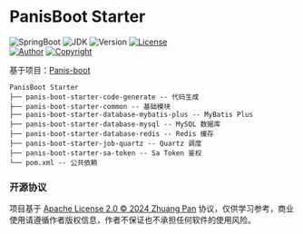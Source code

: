 # PanisBoot Starter

![SpringBoot](https://img.shields.io/badge/Spring%20Boot-3.3.0-blue.svg)
![JDK](https://img.shields.io/badge/JDK-21+-blue.svg)
![Version](https://img.shields.io/badge/Version-1.0.1--SNAPSHOT-blue.svg)
[![License](https://img.shields.io/badge/License-Apache%20License%202.0-B9D6AF.svg)](./LICENSE)
<br/>
[![Author](https://img.shields.io/badge/Author-paynezhuang-green.svg)](https://github.com/paynezhuang)
[![Copyright](https://img.shields.io/badge/Copyright-2024%20Zhuang%20Pan%20@PanisBootStarter-green.svg)](https://github.com/paynezhuang)


基于项目：[Panis-boot](https://github.com/paynezhuang/panis-boot)

```
PanisBoot Starter
├── panis-boot-starter-code-generate -- 代码生成
├── panis-boot-starter-common -- 基础模块
├── panis-boot-starter-database-mybatis-plus -- MyBatis Plus
├── panis-boot-starter-database-mysql -- MySQL 数据库
├── panis-boot-starter-database-redis -- Redis 缓存
├── panis-boot-starter-job-quartz -- Quartz 调度
├── panis-boot-starter-sa-token -- Sa Token 鉴权
└── pom.xml -- 公共依赖
```


### 开源协议

项目基于 [Apache License 2.0 © 2024 Zhuang Pan](./LICENSE) 协议，仅供学习参考，商业使用请遵循作者版权信息，作者不保证也不承担任何软件的使用风险。
